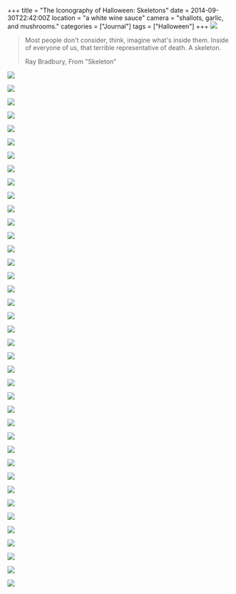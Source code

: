 +++
title = "The Iconography of Halloween: Skeletons"
date = 2014-09-30T22:42:00Z
location = "a white wine sauce"
camera = "shallots, garlic, and mushrooms."
categories = ["Journal"]
tags = ["Halloween"]
+++
![](http://2.bp.blogspot.com/-63LpKquAqBg/VCuQQPTZnnI/AAAAAAAABcg/QNzcV0lck1M/s2048/tumblr_inline_ncqnlhYHgi1rzwpy9.gif)

<!--more-->

> Most people don't consider, think, imagine what's inside them. Inside of everyone of us, that terrible representative of death. A skeleton.
> 
> Ray Bradbury, From "Skeleton"

![](http://1.bp.blogspot.com/-L2utkLE7z2A/VCuQYeIH8RI/AAAAAAAABco/sPyFz3oOAtY/s2048/Happy-Halloween-Skeleton-Wishes.jpg)

![](http://4.bp.blogspot.com/-_b8T4UgSCT4/VCuQcMeVbpI/AAAAAAAABcw/nNmOT3-eC3Y/s2048/skeletons.gif)

![](http://4.bp.blogspot.com/-TRhoOZk3_8I/VCuQr6cLwqI/AAAAAAAABdA/IxTRkx0SAKk/s2048/DSC01737.jpg)

![](http://4.bp.blogspot.com/-bfIrg9OZTFI/VCuQsC-a1EI/AAAAAAAABc4/UWdyW-_ceTw/s2048/DSC01747.jpg)

![](http://2.bp.blogspot.com/-83hh6I2BcX8/VCuQr79FXBI/AAAAAAAABc8/3TsBsniQQc0/s2048/DSC01761.jpg)

![](http://2.bp.blogspot.com/-_3YAykEj9Tg/VCuQsu_ILRI/AAAAAAAABdM/6f8oVylVYns/s2048/DSC01955.jpg)

![](http://3.bp.blogspot.com/-jFTUIC7FPWg/VCuQs4kicrI/AAAAAAAABdc/2uZW_dYc3aY/s2048/DSC01972.jpg)

![](http://1.bp.blogspot.com/-er3qFo4Abo4/VCuQtNNzynI/AAAAAAAABdQ/Vx4r1cNmiRM/s2048/DSC02218.jpg)

![](http://1.bp.blogspot.com/-LZZZ_QhUo4U/VCuQuJhrvVI/AAAAAAAABds/SaLDO7KXN_A/s2048/DSC07164.JPG)

![](http://3.bp.blogspot.com/-CNAbfyZT0DU/VCuQuGhJH6I/AAAAAAAABdk/oCtfcV94rnA/s2048/DSC07232.jpg)

![](http://4.bp.blogspot.com/-LBBwZea-xNw/VCuQuzUZrWI/AAAAAAAABdw/cMqtTDew8Hg/s2048/DSC07466.JPG)

![](http://1.bp.blogspot.com/-GwY7cvYgNPM/VCuQvC70C0I/AAAAAAAABd0/tY_Lsy0z4lA/s2048/DSC07468.JPG)

![](http://3.bp.blogspot.com/-V7UQkCyxEtk/VCuQvoNLgYI/AAAAAAAABeM/FoqDSmGbJ2Q/s2048/DSC07471.JPG)

![](http://4.bp.blogspot.com/-OOXl_JYHJ1Y/VCuQvo9U8uI/AAAAAAAABeE/JK_9fERpg8g/s2048/DSC07494.JPG)

![](http://3.bp.blogspot.com/-fO-wB8khH0M/VCuQwNi3jpI/AAAAAAAABeU/2ApA1oDN-q4/s2048/DSC07511.JPG)

![](http://4.bp.blogspot.com/-TfpaywcLIpA/VCuQwlDQaZI/AAAAAAAABeg/Oa-Ok8xsfLg/s2048/DSC07524.JPG)

![](http://2.bp.blogspot.com/-m20-i5GQghs/VCuQw38iWjI/AAAAAAAABeY/tPbBHmKAjeI/s2048/IMG_1441.jpg)

![](http://1.bp.blogspot.com/-k9KQ9A2N_GA/VCuQxYXuy2I/AAAAAAAABek/veZ9pZsP1Zg/s2048/IMG_1453.jpg)

![](http://3.bp.blogspot.com/-0OU9w1A0lNA/VCuQxjoUNVI/AAAAAAAABeo/-2DCevj4NrY/s2048/IMG_1454.jpg)

![](http://4.bp.blogspot.com/-FT5tcKD9lhg/VCuQyEykRgI/AAAAAAAABew/Vpjx-LJy1qM/s2048/IMG_1460.JPG)

![](http://4.bp.blogspot.com/-gyDSZhDWfbk/VCuQyCQIJHI/AAAAAAAABes/4bpkGTlVNnQ/s2048/IMG_1472.jpg)

![](http://1.bp.blogspot.com/-Jk9KjyA5Twc/VCuQyQSn9aI/AAAAAAAABe0/8cMZ-VtxJdI/s2048/IMG_1480.jpg)

![](http://3.bp.blogspot.com/-txJL2kMkxTU/VCuQyp826LI/AAAAAAAABe8/u2D7lbXIEps/s2048/IMG_1490.jpg)

![](http://2.bp.blogspot.com/-1PvtvVSk8BY/VCuQy3z_kdI/AAAAAAAABfM/Xlg2WjQ-Ymc/s2048/IMG_1492.jpg)

![](http://1.bp.blogspot.com/-rLZwUQZJcl8/VCuQzIGkOwI/AAAAAAAABfE/wVvrKa55nXY/s2048/IMG_1839.jpg)

![](http://2.bp.blogspot.com/-DhUroHL8QxE/VCuQzbHYQ1I/AAAAAAAABfU/aFijEYojZa4/s2048/IMG_2072.jpg)

![](http://2.bp.blogspot.com/-PkNrYYKvfOQ/VCuQz8DxMOI/AAAAAAAABfc/rrnaNKYTmUk/s2048/IMG_2599.JPG)

![](http://3.bp.blogspot.com/-pe_71akeX5w/VCuQ0Vm2FyI/AAAAAAAABfk/0yFxK-iB5Rw/s2048/IMG_2600.JPG)

![](http://2.bp.blogspot.com/-AnEKtiPc7V4/VCuQ0oUTIfI/AAAAAAAABfo/EoWMqRBuvUI/s2048/IMG_2605.JPG)

![](http://3.bp.blogspot.com/-W51h1dtHw6s/VCuQ04Gm4QI/AAAAAAAABfw/JoM9DNi3ivc/s2048/IMG_2625.JPG)

![](http://2.bp.blogspot.com/-n578yEMuflI/VCuQ1GLjYHI/AAAAAAAABf0/yi3DFEeNxYo/s2048/IMG_2626.JPG)

![](http://2.bp.blogspot.com/-UIPSIQ862VA/VCuQ1eEO8CI/AAAAAAAABf4/1ATjKd5g1_Q/s2048/IMG_2886.JPG)

![](http://2.bp.blogspot.com/-Q-ua5to38b4/VCuQ1_BT7qI/AAAAAAAABgA/erpUWfZjhSM/s2048/IMG_3386.jpg)

![](http://4.bp.blogspot.com/-PBf8v2ijTvQ/VCuQ19rf4JI/AAAAAAAABgI/bSyPirFTgTg/s2048/IMG_4302.jpg)

![](http://2.bp.blogspot.com/-BFyoIoalQfo/VCuQ2Di-L4I/AAAAAAAABgg/qwBs_ngTlQI/s2048/IMG_4312.jpg)

![](http://4.bp.blogspot.com/-6yVFTyA3yq8/VCuQ2g1XygI/AAAAAAAABgU/XguBC2Db1xI/s2048/IMG_4316.jpg)

![](http://4.bp.blogspot.com/-zdvotEEVHw0/VCuQ3AQv63I/AAAAAAAABgc/ut9HYbEhEUA/s2048/IMG_4383.JPG)

![](http://3.bp.blogspot.com/-jnV1C3wd79E/VCuQ4_Qvw6I/AAAAAAAABhI/0Seu5PqwV7w/s2048/P1070288.jpg)

![](http://2.bp.blogspot.com/-okpmu9SpmGQ/VCuQ35-_bqI/AAAAAAAABg0/aNs4rZ8Wx58/s2048/The%2BCave%2Bof%2BSkulls.%2BThis%2Bwill%2Brock%2Bcome%2BHalloween.%2BThe%2Blights%2Bchange%2Bhue%2Band%2Bthe%2Blittle%2Bghast%2Btremors%2Band%2Bshakes..jpg)
